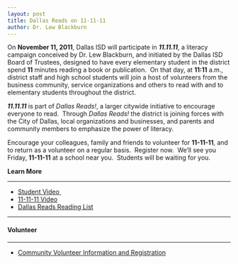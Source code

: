 ```yaml
---
layout: post
title: Dallas Reads on 11-11-11
author: Dr. Lew Blackburn
---
```

On <strong>November 11, 2011</strong>, Dallas ISD will participate in <strong><em>11.11.11</em></strong>, a literacy campaign conceived by Dr. Lew Blackburn, and initiated by the Dallas ISD Board of Trustees, designed to have every elementary student in the district spend <strong>11</strong> minutes reading a book or publication.  On that day, at <strong>11:11</strong> a.m., district staff and high school students will join a host of volunteers from the business community, service organizations and others to read with and to elementary students throughout the district.

<strong><em>11.11.11</em></strong> is part of <em>Dallas</em><em> Reads!</em>, a larger citywide initiative to encourage everyone to read.  Through <em>Dallas</em><em> Reads!</em> the district is joining forces with the City of Dallas, local organizations and businesses, and parents and community members to emphasize the power of literacy.

Encourage your colleagues, family and friends to volunteer for <strong>11-11-11</strong>, and to return as a volunteer on a regular basis.  Register now.  We’ll see you Friday, <strong>11-11-11</strong> at a school near you.  Students will be waiting for you.
<div><strong>Learn More</strong></div>
<div>

<hr />

<ul>
	<li><a href="http://vimeo.com/30209066" target="_blank">Student Video </a></li>
	<li><a href="http://vimeo.com/30191758" target="_blank">11-11-11 Video</a></li>
	<li><a href="http://www.dallasreads.com/readinglist.htm" target="_blank">Dallas Reads Reading List</a></li>
</ul>

<hr />

<h4>Volunteer</h4>

<hr />

</div>
<div>
<ul>
	<li><a href="http://www.dallasisd.org//site/Default.aspx?PageID=9025">Community Volunteer Information and Registration</a></li>
</ul>
</div>

